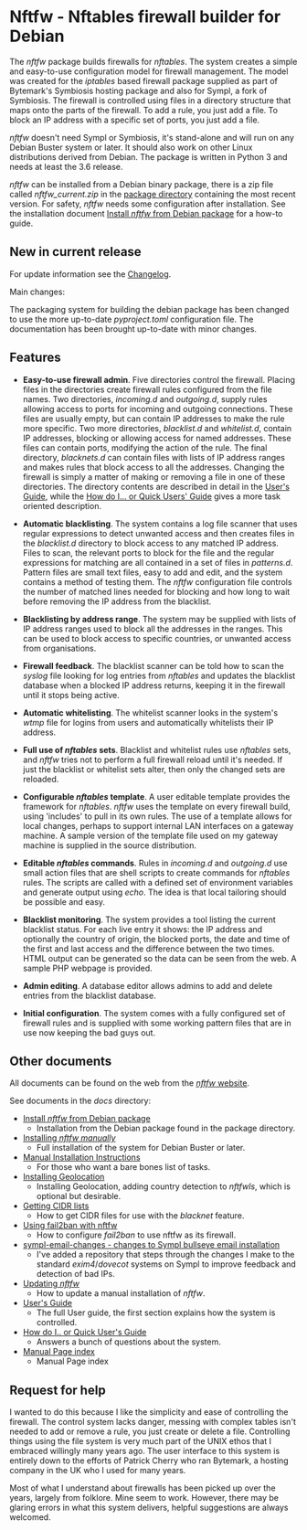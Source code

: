 # Nftfw - Nftables firewall builder for Debian

The _nftfw_ package builds firewalls for _nftables_. The system creates a simple and easy-to-use configuration model for firewall management. The model was created for the _iptables_ based firewall package supplied as part of Bytemark's Symbiosis hosting package and also for Sympl, a fork of Symbiosis. The firewall is controlled using files in a directory structure that maps onto the parts of the firewall. To add a rule, you just add a file. To block an IP address with a specific set of ports, you just add a file.

_nftfw_ doesn't need Sympl or Symbiosis, it's stand-alone and will run on any Debian Buster system or later. It should also work on other Linux distributions derived from Debian. The package is written in Python 3 and needs at least the 3.6 release.

_nftfw_ can be installed from a Debian binary package, there is a zip file called _nftfw_current.zip_ in the [package directory](https://github.com/pcollinson/nftfw/blob/master/package) containing the most recent version. For safety, _nftfw_ needs some configuration after installation. See the installation document [Install _nftfw_ from Debian package](docs/Debian_package_install.md) for a how-to guide.

## New in current release

For update information see the [Changelog](https://github.com/pcollinson/nftfw/blob/master/ChangeLog).

Main changes:

The packaging system for building the debian package has been changed to use the more up-to-date _pyproject.toml_ configuration file.
The documentation has been brought up-to-date with minor changes.

## Features

- **Easy-to-use firewall admin**.  Five directories control the firewall. Placing files in the directories create firewall rules configured from the file names. Two directories, _incoming.d_ and _outgoing.d_, supply rules allowing access to ports for incoming and outgoing connections. These files are usually empty, but can contain IP addresses to make the rule more specific. Two more directories, _blacklist.d_ and _whitelist.d_, contain IP addresses, blocking or allowing access for named addresses. These files can contain ports, modifying the action of the rule. The final directory, _blacknets.d_ can contain files with lists of IP address ranges and makes rules that block access to all the addresses. Changing the firewall is simply a matter of making or removing a file in one of these directories. The directory contents are described in detail in the [User's Guide](docs/Users_Guide.md), while the [How do I... or Quick Users' Guide](docs/How_do_I.md) gives a more task oriented description.

- **Automatic blacklisting**. The system contains a log file scanner that uses regular expressions to detect unwanted access and then creates files in the _blacklist.d_ directory to block access to any matched IP address. Files to scan, the relevant ports to block for the file and the regular expressions for matching are all contained in a set of files in _patterns.d_. Pattern files are small text files, easy to add and edit,  and the system contains a method of testing them. The _nftfw_ configuration file controls the number of matched lines needed for blocking and how long to wait before removing the IP address from the blacklist.

- **Blacklisting by address range**. The system may be supplied with lists of IP address ranges used to block all the addresses in the ranges. This can be used to block access to specific countries, or unwanted access from organisations.

- **Firewall feedback**.  The blacklist scanner can be told how to scan the _syslog_ file looking for log entries from _nftables_ and updates the blacklist database when a blocked IP address returns, keeping it in the firewall until it stops being active.

- **Automatic whitelisting**. The whitelist scanner looks in the system's _wtmp_ file for logins from users and automatically whitelists their IP address.

- **Full use of _nftables_ sets**. Blacklist and whitelist rules use _nftables_ sets, and _nftfw_ tries not to perform a full firewall reload until it's needed. If just the blacklist or whitelist sets alter, then only the changed sets are reloaded.

- **Configurable _nftables_ template**. A user editable template provides the framework for _nftables_. _nftfw_ uses the template on every firewall build, using 'includes' to pull in its own rules. The use of a template allows for local changes, perhaps to support internal LAN interfaces on a gateway machine. A sample version of the template file used on my gateway machine is supplied in the source distribution.

- **Editable _nftables_ commands**.  Rules in _incoming.d_ and _outgoing.d_ use small action files that are shell scripts to create commands for _nftables_ rules. The scripts are called with a defined set of environment variables and generate output using _echo_. The idea is that local tailoring should be possible and easy.

- **Blacklist monitoring**. The system provides a tool listing the current blacklist status. For each live entry it shows: the IP address and optionally the country of origin, the blocked ports, the date and time of the first and last access and the difference between the two times. HTML output can be generated so the data can be seen from the web. A sample PHP webpage is provided.

- **Admin editing**. A database editor allows admins to add and delete entries from the blacklist database.

- **Initial configuration**. The system comes with a fully configured set of firewall rules and is supplied with some working pattern files that are  in use now keeping the bad guys out.

## Other documents

All documents can be found on the web from the [_nftfw_ website](https://nftfw.uk).

See documents in the _docs_ directory:

- [Install _nftfw_ from Debian package](docs/Debian_package_install.md)
  - Installation from the Debian package found in the package directory.
- [Installing _nftfw manually_](docs/Installation.md)
  - Full installation of the system for Debian Buster or later.
- [Manual Installation Instructions](docs/Installation-Instructions.md)
  - For those who want a bare bones list of tasks.
- [Installing Geolocation](docs/Installing-GeoLocation.md)
  - Installing Geolocation, adding country detection to _nftfwls_, which is optional but desirable.
- [Getting CIDR lists](docs/Getting-cidr-lists.md)
  - How to get CIDR files for use with the _blacknet_ feature.
- [Using fail2ban with nftfw](docs/Using-fail2ban-with-nftfw.md)
  - How to configure _fail2ban_ to use nftfw as its firewall.
- [sympl-email-changes - changes to Sympl bullseye email installation](https://github.com/pcollinson/sympl-email-changes)
  - I've added a repository that steps through the changes I make to the standard _exim4_/_dovecot_ systems on Sympl to improve feedback and detection of bad IPs.
- [Updating _nftfw_](docs/Updating-nftfw.md)
  - How to update a manual installation of _nftfw_.
- [User's Guide](docs/Users_Guide.md)
  - The full User guide, the first section explains how the system is controlled.
- [How do I.. or Quick User's Guide](docs/How_do_I.md)
  - Answers a bunch of questions about the system.
- [Manual Page index](docs/man/index.md)
  - Manual Page index


## Request for help

I wanted to do this because I like the simplicity and ease of controlling the firewall. The control system lacks danger,  messing with complex tables isn't needed to add or remove a rule, you just create or delete a file.  Controlling things using the file system is very much part of the UNIX ethos that I embraced willingly many years ago. The user interface to this system is entirely down to the efforts of Patrick Cherry who ran Bytemark, a hosting company in the UK who I used for many years.

Most of what I understand about firewalls has been picked up over the years, largely from folklore. Mine seem to work. However, there may be glaring errors in what this system delivers, helpful suggestions are always welcomed.

